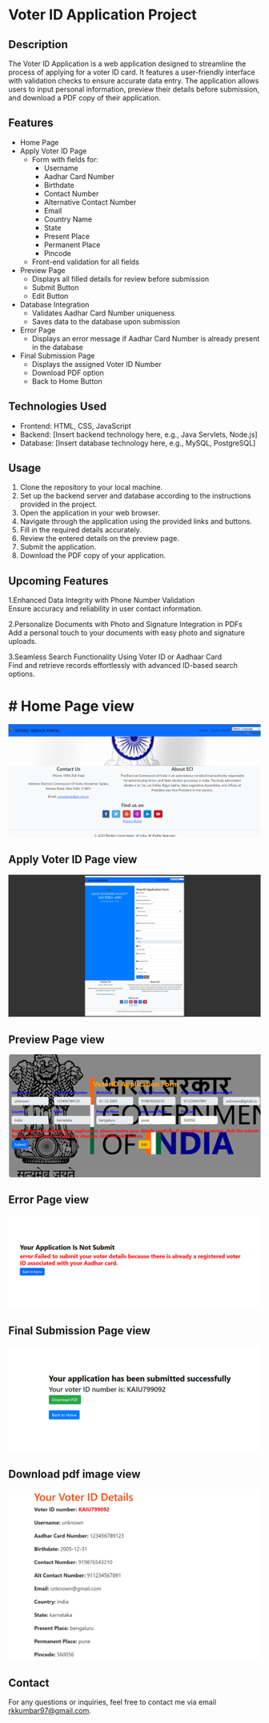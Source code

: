    
 # Voter ID Application Project

## Description
The Voter ID Application is a web application designed to streamline the process of applying for a voter ID card. It features a user-friendly interface with validation checks to ensure accurate data entry. The application allows users to input personal information, preview their details before submission, and download a PDF copy of their application.

## Features
- Home Page
- Apply Voter ID Page
  - Form with fields for:
    - Username
    - Aadhar Card Number
    - Birthdate
    - Contact Number
    - Alternative Contact Number
    - Email
    - Country Name
    - State
    - Present Place
    - Permanent Place
    - Pincode
  - Front-end validation for all fields
- Preview Page
  - Displays all filled details for review before submission
  - Submit Button
  - Edit Button
- Database Integration
  - Validates Aadhar Card Number uniqueness
  - Saves data to the database upon submission
- Error Page
  - Displays an error message if Aadhar Card Number is already present in the database
- Final Submission Page
  - Displays the assigned Voter ID Number
  - Download PDF option
  - Back to Home Button

## Technologies Used
- Frontend: HTML, CSS, JavaScript
- Backend: [Insert backend technology here, e.g., Java Servlets, Node.js]
- Database: [Insert database technology here, e.g., MySQL, PostgreSQL]

## Usage
1. Clone the repository to your local machine.
2. Set up the backend server and database according to the instructions provided in the project.
3. Open the application in your web browser.
4. Navigate through the application using the provided links and buttons.
5. Fill in the required details accurately.
6. Review the entered details on the preview page.
7. Submit the application.
8. Download the PDF copy of your application.

## Upcoming Features
1.Enhanced Data Integrity with Phone Number Validation <br>
      Ensure accuracy and reliability in user contact information.

2.Personalize Documents with Photo and Signature Integration in PDFs <br>
     Add a personal touch to your documents with easy photo and signature uploads.

3.Seamless Search Functionality Using Voter ID or Aadhaar Card <br>
   Find and retrieve records effortlessly with advanced ID-based search options.


  # # Home Page view
 <img src="https://github.com/ravikumarxworkz/ProjectNuggets/blob/main/VoterIdApplication/images/votet%20id%20home%20page.png" alt="Home Page view" >
 
##  Apply Voter ID Page view
 <img src="https://github.com/ravikumarxworkz/ProjectNuggets/blob/main/VoterIdApplication/images/votet%20id%20registation%20from.png" alt="Apply Voter ID Page">
 
  ## Preview Page view
   <img src="https://github.com/ravikumarxworkz/ProjectNuggets/blob/main/VoterIdApplication/images/reviwe%20and%20sumbit%20page.png" alt="Preview Page">
    
  ## Error Page view
 <img src="https://github.com/ravikumarxworkz/ProjectNuggets/blob/main/VoterIdApplication/images/error%20page.png" alt="Error Page">

  ## Final Submission Page view
 <img src="https://github.com/ravikumarxworkz/ProjectNuggets/blob/main/VoterIdApplication/images/success%20page.png" alt="Final Submission Page">

  ## Download pdf image view
  <img src="https://github.com/ravikumarxworkz/ProjectNuggets/blob/main/VoterIdApplication/images/download%20pdf%20image.png" alt="Download pdf iamge">
 
## Contact
For any questions or inquiries, feel free to contact me via email  rkkumbar97@gmail.com.
